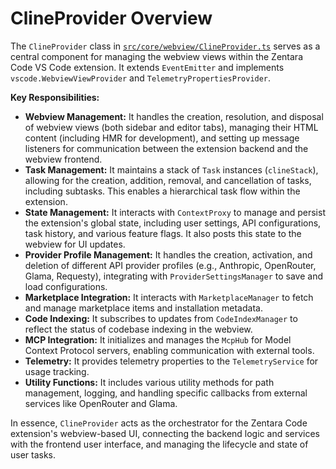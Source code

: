 # ClineProvider Overview

The `ClineProvider` class in [`src/core/webview/ClineProvider.ts`](src/core/webview/ClineProvider.ts:87) serves as a central component for managing the webview views within the Zentara Code VS Code extension. It extends `EventEmitter` and implements `vscode.WebviewViewProvider` and `TelemetryPropertiesProvider`.

**Key Responsibilities:**

- **Webview Management:** It handles the creation, resolution, and disposal of webview views (both sidebar and editor tabs), managing their HTML content (including HMR for development), and setting up message listeners for communication between the extension backend and the webview frontend.
- **Task Management:** It maintains a stack of `Task` instances (`clineStack`), allowing for the creation, addition, removal, and cancellation of tasks, including subtasks. This enables a hierarchical task flow within the extension.
- **State Management:** It interacts with `ContextProxy` to manage and persist the extension's global state, including user settings, API configurations, task history, and various feature flags. It also posts this state to the webview for UI updates.
- **Provider Profile Management:** It handles the creation, activation, and deletion of different API provider profiles (e.g., Anthropic, OpenRouter, Glama, Requesty), integrating with `ProviderSettingsManager` to save and load configurations.
- **Marketplace Integration:** It interacts with `MarketplaceManager` to fetch and manage marketplace items and installation metadata.
- **Code Indexing:** It subscribes to updates from `CodeIndexManager` to reflect the status of codebase indexing in the webview.
- **MCP Integration:** It initializes and manages the `McpHub` for Model Context Protocol servers, enabling communication with external tools.
- **Telemetry:** It provides telemetry properties to the `TelemetryService` for usage tracking.
- **Utility Functions:** It includes various utility methods for path management, logging, and handling specific callbacks from external services like OpenRouter and Glama.

In essence, `ClineProvider` acts as the orchestrator for the Zentara Code extension's webview-based UI, connecting the backend logic and services with the frontend user interface, and managing the lifecycle and state of user tasks.
